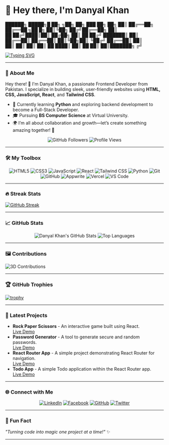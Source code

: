# 👋 Hey there, I'm **Danyal Khan**  

██████╗  █████╗█  ██╗   ╗██╗ ██╗ ███ ██╗ ██╗  ██║
██╔══██╗ ██╔══██ ╗██ █╗  ██║╚██╗ ██╔╝██╔══██╗ ██║  
██   ██╔╝████║██║ ██╔██╗ ██║ ██ ██╔╝ ███████║ ██║  
██╔══██║ ██╔══██║ ██║╚██╗██║ ╚██╔╝   ██╔══██║ ██║  
██║ ██║  ██║  ██║ ██   ████║ ██║     ██   ██║ ██║███████╗  ╔╝

[![Typing SVG](https://readme-typing-svg.herokuapp.com?size=32&vCenter=true&width=760&lines=Front+End+Developer+from+Pakistan;Passionate+About+Building+Web+Applications)](https://git.io/typing-svg)

---

### 🌟 About Me  
Hey there! 👋 I'm Danyal Khan, a passionate Frontend Developer from Pakistan. I specialize in building sleek, user-friendly websites using **HTML, CSS, JavaScript, React**, and **Tailwind CSS**.  

- 🌱 Currently learning **Python** and exploring backend development to become a Full-Stack Developer.  
- 🎓 Pursuing **BS Computer Science** at Virtual University.  
- 🌍 I’m all about collaboration and growth—let’s create something amazing together! 🚀  

<p align="center">
  <img src="https://img.shields.io/github/followers/CodeWithDanyal?style=social" alt="GitHub Followers" />
  <img src="https://komarev.com/ghpvc/?username=CodeWithDanyal&style=flat&color=blue" alt="Profile Views" />
</p>

---

### 🛠️ My Toolbox  
<p align="center">
  <img src="https://img.shields.io/badge/HTML5-%23E34F26.svg?style=flat&logo=html5&logoColor=white" alt="HTML5" />
  <img src="https://img.shields.io/badge/CSS3-%231572B6.svg?style=flat&logo=css3&logoColor=white" alt="CSS3" />
  <img src="https://img.shields.io/badge/JavaScript-%23F7DF1E.svg?style=flat&logo=javascript&logoColor=black" alt="JavaScript" />
  <img src="https://img.shields.io/badge/React-%2361DAFB.svg?style=flat&logo=react&logoColor=black" alt="React" />
  <img src="https://img.shields.io/badge/TailwindCSS-%2306B6D4.svg?style=flat&logo=tailwind-css&logoColor=white" alt="Tailwind CSS" />
  <img src="https://img.shields.io/badge/Python-%233776AB.svg?style=flat&logo=python&logoColor=white" alt="Python" />
  <img src="https://img.shields.io/badge/Git-%23F05033.svg?style=flat&logo=git&logoColor=white" alt="Git" />
  <img src="https://img.shields.io/badge/GitHub-%23181717.svg?style=flat&logo=github&logoColor=white" alt="GitHub" />
  <img src="https://img.shields.io/badge/Appwrite-%2300C1D4.svg?style=flat&logo=appwrite&logoColor=white" alt="Appwrite" />
  <img src="https://img.shields.io/badge/Vercel-%23000000.svg?style=flat&logo=vercel&logoColor=white" alt="Vercel" />
  <img src="https://img.shields.io/badge/VS%20Code-%23007ACC.svg?style=flat&logo=visualstudiocode&logoColor=white" alt="VS Code" />
</p>

---

### 🔥 Streak Stats  
[![GitHub Streak](https://github-readme-streak-stats.herokuapp.com?user=CodeWithDanyal&theme=radical)](https://git.io/streak-stats)

---

### 📈 GitHub Stats  
<p align="center">
  <img src="https://github-readme-stats.vercel.app/api?username=CodeWithDanyal&show_icons=true&theme=radical" alt="Danyal Khan's GitHub Stats" />
  <img src="https://github-readme-stats.vercel.app/api/top-langs/?username=CodeWithDanyal&layout=compact&theme=radical" alt="Top Languages" />
</p>

---

### 🖼️ Contributions  
![3D Contributions](https://ghchart.rshah.org/CodeWithDanyal)

---

### 🏆 GitHub Trophies  
[![trophy](https://github-profile-trophy.vercel.app/?username=CodeWithDanyal&theme=onedark)](https://github.com/CodeWithDanyal)

---

### 📝 Latest Projects
- **Rock Paper Scissors** - An interactive game built using React.  
  [Live Demo](https://rock-paper-scissor-seven-kappa.vercel.app/)
- **Password Generator** - A tool to generate secure and random passwords.  
  [Live Demo](https://passwordgenerator-rho-orpin.vercel.app/)
- **React Router App** - A simple project demonstrating React Router for navigation.  
  [Live Demo](https://react-router-delta-ten.vercel.app/)
- **Todo App** - A simple Todo application within the React Router app.  
  [Live Demo](https://react-router-delta-ten.vercel.app/projects/todo)

---

### 🌐 Connect with Me  
<p align="center">
  <a href="https://www.linkedin.com/in/danyal-khan-836a02331" target="_blank"><img src="https://img.shields.io/badge/LinkedIn-%230A66C2.svg?style=flat&logo=linkedin&logoColor=white" alt="LinkedIn" /></a>
  <a href="https://www.facebook.com/profile.php?id=61550478280417" target="_blank"><img src="https://img.shields.io/badge/Facebook-%231877F2.svg?style=flat&logo=facebook&logoColor=white" alt="Facebook" /></a>
  <a href="https://github.com/CodeWithDanyal" target="_blank"><img src="https://img.shields.io/badge/GitHub-%23181717.svg?style=flat&logo=github&logoColor=white" alt="GitHub" /></a>
  <a href="https://x.com/codewithdanyal?t=6Te6khMkHaNEzIP1Lq_6lw&s=08" target="_blank"><img src="https://img.shields.io/badge/Twitter-%231DA1F2.svg?style=flat&logo=twitter&logoColor=white" alt="Twitter" /></a>
</p>

---

### 🚀 Fun Fact  
_"Turning code into magic one project at a time!"_ ✨  

---
